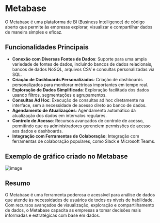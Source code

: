 # Metabase

O Metabase é uma plataforma de BI (Business Intelligence) de código aberto que permite às empresas explorar, visualizar e compartilhar dados de maneira simples e eficaz.

## Funcionalidades Principais

- **Conexão com Diversas Fontes de Dados**: Suporte para uma ampla variedade de fontes de dados, incluindo bancos de dados relacionais, bancos de dados NoSQL, arquivos CSV e consultas personalizadas via SQL.
- **Criação de Dashboards Personalizados**: Criação de dashboards personalizados para monitorar métricas importantes em tempo real.
- **Exploração de Dados Simplificada**: Exploração facilitada dos dados usando filtros, segmentações e agrupamentos.
- **Consultas Ad Hoc**: Execução de consultas ad hoc diretamente na interface, sem a necessidade de acesso direto ao banco de dados.
- **Agendamento de Atualizações**: Agendamento automático da atualização dos dados em intervalos regulares.
- **Controle de Acesso**: Recursos avançados de controle de acesso, permitindo que os administradores gerenciem permissões de acesso aos dados e dashboards.
- **Integração com Ferramentas de Colaboração**: Integração com ferramentas de colaboração populares, como Slack e Microsoft Teams.

## Exemplo de gráfico criado no Metabase

![image](https://github.com/CarlosJuncher03/Metabase/assets/145303814/ef10b954-c053-4ce2-aeca-070d99b28e77)

## Resumo

O Metabase é uma ferramenta poderosa e acessível para análise de dados que atende às necessidades de usuários de todos os níveis de habilidade. Com recursos avançados de visualização, exploração e compartilhamento de dados, o Metabase capacita as empresas a tomar decisões mais informadas e estratégicas com base em dados.
